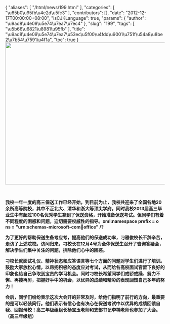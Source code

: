 {
    "aliases": [
        "/html/news/199.html"
    ],
    "categories": [
        "\u65b0\u95fb\u4e2d\u5fc3"
    ],
    "contributors": [],
    "date": "2012-12-17T00:00:00+08:00",
    "isCJKLanguage": true,
    "params": {
        "author": "\u9ad8\u4e09\u5e74\u7ea7\u7ec4"
    },
    "slug": "199",
    "tags": [
        "\u5b66\u6821\u8981\u95fb"
    ],
    "title": "\u9ad8\u4e09\u5e74\u7ea7\u53ec\u5f00\u4fdd\u9001\u751f\u54a8\u8be2\u7b54\u7591\u4f1a",
    "toc": true
}
**<img
    src="https://cdn.tfls.online/mirror/full/9f273db357de4fe74f8db1464094730618ac566e.jpg"
    style="display:block;margin-left:auto;margin-right:auto;"
    decoding="async"
    fetchpriority="auto"
    loading="lazy"
    height="448"
    width="600"
/>**

 

**我校一年一度的高三保送工作已经开始，到目前为止，我校共迎来了全国各地20余所高等院校，其中不乏北大、清华和浙大等顶尖学府。同时我校2013届高三毕业生中有超过100名优秀学生拿到了保送资格，开始准备保送考试。但同学们有着不同程度的困惑和问题，迫切需要权威性的指导。xml:namespace prefix = o ns = "urn:schemas-microsoft-com:office:office" /?**

**为了更好的帮助保送生备考应考，提高他们的保送成功率，刁雅俊校长不辞辛苦，走访了上述院校。访问归来，刁校长在12月4号为全体保送生召开了咨询答疑会，解决学生们集中关注的问题，排除他们心中的困惑。**

**刁校长就面试礼仪、精神状态和应答语言等七个方面的问题对学生们进行了培训。鼓励大家放松心情，以昂扬积极的态度应对考试，从而给各高校面试官留下良好的印象也给自己争取到宝贵的学习机会。同时刁校长希望同学们戒骄戒躁、努力不懈、再接再厉，把握好手中的机会，以优异的成绩和精彩的表现回馈自己多年的努力！**

**会后，同学们纷纷表示这次大会开的非常及时，给他们指明了前行的方向，最重要的是可以轻装简行。他们表示有信心也有决心在保送考试中以优异的成绩回馈自我、回报母校！高三年级组组长杨宝玉老师和支部书记李楠老师也参加了大会。（高三年级组）**

